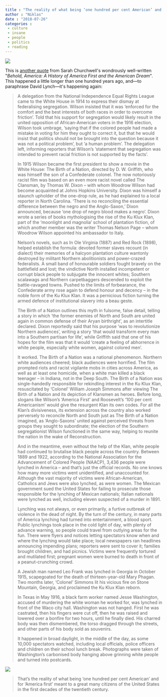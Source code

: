 ```yaml
---
title : "The reality of what being ‘one hundred per cent American’ and for ‘America first’ meant (and means) in the United States"
author : "Niklas"
date : "2018-07-26"
categories : 
 - culture
 - insane
 - people
 - politics
 - reading
---
```


[![](https://niklasblog.com/wp-content/Screen-Shot-2018-05-15-at-12.07.29-732x1030.jpg)](https://niklasblog.com/wp-content/Screen-Shot-2018-05-15-at-12.07.29-732x1030.jpg)

This is [another quote](https://niklasblog.com/?p=21691) from Sarah Churchwell's wondrously well-written "_Behold, America: A History of America First and the American Dream_". This happened a little longer than one hundred years ago, and—to paraphrase David Lynch—it's happening again:

> A delegation from the National Independence Equal Rights League came to the White House in 1914 to express their dismay at federalising segregation. Wilson insisted that it was ‘enforced for the comfort and the best interests of both races in order to overcome friction’. Told that his support for segregation would likely result in the united opposition of African-American voters in the 1916 election, Wilson took umbrage, ‘saying that if the colored people had made a mistake in voting for him they ought to correct it, but that he would insist that politics should not be brought into the question because it was not a political problem’, but ‘a human problem’. The delegation left, informing reporters that Wilson’s ‘statement that segregation was intended to prevent racial friction is not supported by the facts’.
> 
> In 1915 Wilson became the first president to show a movie in the White House: The Birth of a Nation, directed by D. W. Griffith, who was himself the son of a Confederate colonel. The now notoriously racist film was based on an even more racist novel called The Clansman, by Thomas W. Dixon – with whom Woodrow Wilson had become acquainted at Johns Hopkins University. Dixon was himself a staunch upholder of the one-drop rule, as he had explained to a local reporter in North Carolina. ‘There is no reconciling the essential difference between the negro and the Anglo-Saxon,’ Dixon announced, because ‘one drop of negro blood makes a negro’. Dixon wrote a series of books mythologising the rise of the Ku Klux Klan, part of the ‘moonlight and magnolia’ school of plantation fiction, of which another member was the writer Thomas Nelson Page – whom Woodrow Wilson appointed his ambassador to Italy.
> 
> Nelson’s novels, such as In Ole Virginia (1887) and Red Rock (1898), helped establish the formula: devoted former slaves recount (in dialect) their memories of a halcyon plantation culture wantonly destroyed by militant Northern abolitionists and power-crazed federalists. A small band of honourable soldiers fought bravely on the battlefield and lost; the vindictive North installed incompetent or corrupt black people to subjugate the innocent whites; Southern scalawags and Northern carpetbaggers descended to exploit the battle-ravaged towns. Pushed to the limits of forbearance, the Confederate army rose again to defend honour and decency – in the noble form of the Ku Klux Klan. It was a pernicious fiction turning the armed defence of institutional slavery into a beau geste.
> 
> The Birth of a Nation outlines this myth in fulsome, false detail, telling a story in which ‘the former enemies of North and South are united again in common defense of their Aryan birthright’, as an intertitle declared. Dixon reportedly said that his purpose ‘was to revolutionize Northern audiences’, writing a story ‘that would transform every man into a Southern partisan for life’, while Griffith said that one of his hopes for the film was that it would ‘create a feeling of abhorrence in white people, especially white women, against colored men’.
> 
> It worked. The Birth of a Nation was a national phenomenon. Northern white audiences cheered; black audiences were horrified. The film prompted riots and racist vigilante mobs in cities across America, as well as at least one homicide, when a white man killed a black teenager – in Indiana, not in the Deep South. The Birth of a Nation was single-handedly responsible for rekindling interest in the Ku Klux Klan, resuscitated by ‘Colonel’ William Joseph Simmons after viewing The Birth of a Nation and its depiction of Klansmen as heroes. Before long, slogans like Wilson’s ‘America First’ and Roosevelt’s ‘100 per cent Americanism’ would give the resurgent Klan its own codes. For all the Klan’s divisiveness, its extension across the country also worked perversely to reconcile North and South just as The Birth of a Nation imagined, as ‘Anglo-Saxons’ united against perceived threats from groups they sought to subordinate; the election of the Southern segregationist Wilson functioned in the same way, helping to reunite the nation in the wake of Reconstruction.
> 
> And in the meantime, even without the help of the Klan, white people had continued to brutalise black people across the country. Between 1889 and 1922, according to the National Association for the Advancement of Colored People (NAACP), 3,436 people were lynched in America – and that’s just the official records. No one knows how many more victims went unidentified, and unaccounted for. Although the vast majority of victims were African-American, Catholics and Jews were also lynched, as were women. The Mexican government sued the United States for failing to prosecute those responsible for the lynching of Mexican nationals; Italian nationals were lynched as well, including eleven suspected of a murder in 1891.
> 
> Lynching was not always, or even primarily, a furtive outbreak of violence in the dead of night. By the turn of the century, in many parts of America lynching had turned into entertainment, a blood sport. Public lynchings took place in the cold light of day, with plenty of advance warning, so people could travel from outlying areas for the fun. There were flyers and notices letting spectators know when and where the lynching would take place; local newspapers ran headlines announcing impending plans; reporters were sent to cover it; families brought children, and had picnics. Victims were frequently tortured and mutilated first; pregnant women were burned to death in front of a peanut-crunching crowd.
> 
> A Jewish man named Leo Frank was lynched in Georgia in October 1915, scapegoated for the death of thirteen-year-old Mary Phagan. Two months later, ‘Colonel’ Simmons lit his vicious fire on Stone Mountain, Georgia, and proclaimed the Ku Klux Klan reborn.
> 
> In Texas in May 1916, a black farm worker named Jesse Washington, accused of murdering the white woman he worked for, was lynched in front of the Waco city hall. Washington was not hanged. First he was castrated, then his fingers were cut off, then he was raised and lowered over a bonfire for two hours, until he finally died. His charred body was then dismembered, the torso dragged through the streets, and other parts of his body sold as souvenirs.
> 
> It happened in broad daylight, in the middle of the day, as some 10,000 spectators watched, including local officials, police officers and children on their school lunch break. Photographs were taken of Washington’s carbonised body hanging above grinning white people and turned into postcards.

[![](https://niklasblog.com/wp-content/c1fb9183b0a9c4d026f5565a975ee002.jpg)](https://niklasblog.com/wp-content/c1fb9183b0a9c4d026f5565a975ee002.jpg)

> That’s the reality of what being ‘one hundred per cent American’ and for ‘America first’ meant to a great many citizens of the United States in the first decades of the twentieth century.
